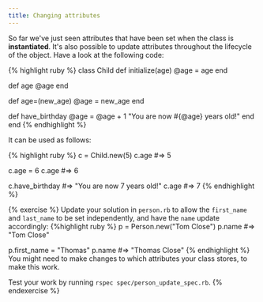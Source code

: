 ```yaml
---
title: Changing attributes
---
```


So far we've just seen attributes that have been set when the class is **instantiated**. It's also possible to update attributes throughout the lifecycle of the object. Have a look at the following code:

{% highlight ruby %}
class Child
  def initialize(age)
    @age = age
  end

  def age
    @age
  end

  def age=(new_age)
    @age = new_age
  end

  def have_birthday
    @age = @age + 1
    "You are now #{@age} years old!"
  end
end
{% endhighlight %}

It can be used as follows:

{% highlight ruby %}
c = Child.new(5)
c.age #=> 5

c.age = 6
c.age #=> 6

c.have_birthday #=> "You are now 7 years old!"
c.age #=> 7
{% endhighlight %}

{% exercise %}
Update your solution in `person.rb` to allow the `first_name` and `last_name` to be set independently, and have the `name` update accordingly:
{%highlight ruby %}
p = Person.new("Tom Close")
p.name #=> "Tom Close"

p.first_name = "Thomas"
p.name #=> "Thomas Close"
{% endhighlight %}
You might need to make changes to which attributes your class stores, to make this work.

Test your work by running `rspec spec/person_update_spec.rb`.
{% endexercise %}